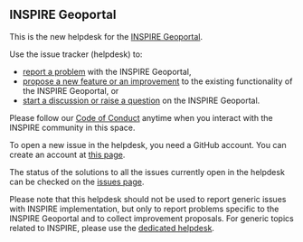 ## INSPIRE Geoportal
This is the new helpdesk for the [INSPIRE Geoportal](https://inspire-geoportal.ec.europa.eu "INSPIRE Geoportal").

Use the issue tracker (helpdesk) to:
- [report a problem](https://github.com/INSPIRE-MIF/helpdesk-geoportal/issues/new?assignees=&labels=&template=report-a-problem-or-bug.md&title= "report a problem") with the INSPIRE Geoportal,
- [propose a new feature or an improvement](https://github.com/INSPIRE-MIF/helpdesk-geoportal/issues/new?assignees=&labels=&template=propose-an-improvement.md&title= "propose a new feature or an improvement") to the existing functionality of the INSPIRE Geoportal, or
- [start a discussion or raise a question](https://github.com/INSPIRE-MIF/helpdesk-geoportal/issues/new?assignees=&labels=&template=start-a-discussion.md&title= "start a discussion or raise a question") on the INSPIRE Geoportal.

Please follow our [Code of Conduct](https://github.com/INSPIRE-MIF/helpdesk/blob/main/code-of-conduct.md) anytime when you interact with the INSPIRE community in this space.

To open a new issue in the helpdesk, you need a GitHub account. You can create an account at [this page](https://github.com/join). 

The status of the solutions to all the issues currently open in the helpdesk can be checked on the [issues page](https://github.com/INSPIRE-MIF/helpdesk-geoportal/issues "issues page").

Please note that this helpdesk should not be used to report generic issues with INSPIRE implementation, but only to report problems specific to the INSPIRE Geoportal and to collect improvement proposals. For generic topics related to INSPIRE, please use the [dedicated helpdesk](https://github.com/INSPIRE-MIF/helpdesk "dedicated helpdesk").
